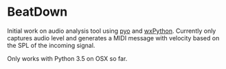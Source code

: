 BeatDown
========

Initial work on audio analysis tool using [pyo](http://ajaxsoundstudio.com/software/pyo/)
and [wxPython](https://www.wxpython.org/). Currently only captures audio level
and generates a MIDI message with velocity based on the SPL of the incoming
signal.

Only works with Python 3.5 on OSX so far.

